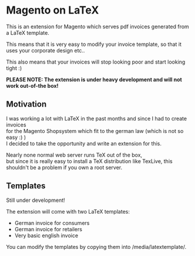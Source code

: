 # Magento on LaTeX

This is an extension for Magento which serves pdf invoices generated from a LaTeX template. 

This means that it is very easy to modify your invoice template, so that it uses your corporate design etc..

This also means that your invoices will stop looking poor and start looking tight :)


**PLEASE NOTE: The extension is under heavy development and will not work out-of-the box!**




## Motivation

I was working a lot with LaTeX in the past months and since I had to create invoices  
for the Magento Shopsystem which fit to the german law (which is not so easy :) )  
I decided to take the opportunity and write an extension for this.

Nearly none normal web server runs TeX out of the box,  
but since it is really easy to install a TeX distribution like TexLive, this shouldn't be a problem if you own a root server.



## Templates

Still under development!

The extension will come with two LaTeX templates: 

* German invoice for consumers
* German invoice for retailers
* Very basic english invoice 

You can modify the templates by copying them into /media/latextemplate/.
